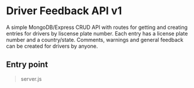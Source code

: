 # Driver Feedback API v1

A simple MongoDB/Express CRUD API with routes for getting and creating entries for drivers by liscense plate number.
Each entry has a license plate number and a country/state. Comments, warnings and general feedback can be created for drivers by anyone.

## Entry point

> server.js
